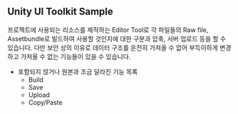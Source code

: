 ## Unity UI Toolkit Sample
프로젝트에 사용되는 리소스를 제작하는 Editor Tool로 각 파일들의 Raw file, Assetbundle로 빌드하여 사용할 것인지에 대한 구분과 압축, 서버 업로드 등을 할 수 있습니다.
다만 보안 상의 이유로 데이터 구조를 온전히 가져올 수 없어 부득이하게 변경하고 가져올 수 없는 기능들이 있을 수 있습니다.

- 포함되지 않거나 원본과 조금 달라진 기능 목록
  - Build
  - Save
  - Upload
  - Copy/Paste

